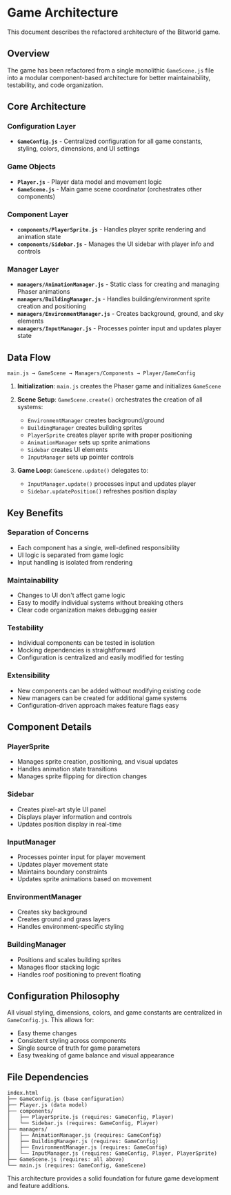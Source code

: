 # Game Architecture

This document describes the refactored architecture of the Bitworld game.

## Overview

The game has been refactored from a single monolithic `GameScene.js` file into a modular component-based architecture for better maintainability, testability, and code organization.

## Core Architecture

### Configuration Layer
- **`GameConfig.js`** - Centralized configuration for all game constants, styling, colors, dimensions, and UI settings

### Game Objects
- **`Player.js`** - Player data model and movement logic
- **`GameScene.js`** - Main game scene coordinator (orchestrates other components)

### Component Layer
- **`components/PlayerSprite.js`** - Handles player sprite rendering and animation state
- **`components/Sidebar.js`** - Manages the UI sidebar with player info and controls

### Manager Layer
- **`managers/AnimationManager.js`** - Static class for creating and managing Phaser animations
- **`managers/BuildingManager.js`** - Handles building/environment sprite creation and positioning
- **`managers/EnvironmentManager.js`** - Creates background, ground, and sky elements
- **`managers/InputManager.js`** - Processes pointer input and updates player state

## Data Flow

```
main.js → GameScene → Managers/Components → Player/GameConfig
```

1. **Initialization**: `main.js` creates the Phaser game and initializes `GameScene`
2. **Scene Setup**: `GameScene.create()` orchestrates the creation of all systems:
   - `EnvironmentManager` creates background/ground
   - `BuildingManager` creates building sprites
   - `PlayerSprite` creates player sprite with proper positioning
   - `AnimationManager` sets up sprite animations
   - `Sidebar` creates UI elements
   - `InputManager` sets up pointer controls

3. **Game Loop**: `GameScene.update()` delegates to:
   - `InputManager.update()` processes input and updates player
   - `Sidebar.updatePosition()` refreshes position display

## Key Benefits

### Separation of Concerns
- Each component has a single, well-defined responsibility
- UI logic is separated from game logic
- Input handling is isolated from rendering

### Maintainability
- Changes to UI don't affect game logic
- Easy to modify individual systems without breaking others
- Clear code organization makes debugging easier

### Testability
- Individual components can be tested in isolation
- Mocking dependencies is straightforward
- Configuration is centralized and easily modified for testing

### Extensibility
- New components can be added without modifying existing code
- New managers can be created for additional game systems
- Configuration-driven approach makes feature flags easy

## Component Details

### PlayerSprite
- Manages sprite creation, positioning, and visual updates
- Handles animation state transitions
- Manages sprite flipping for direction changes

### Sidebar
- Creates pixel-art style UI panel
- Displays player information and controls
- Updates position display in real-time

### InputManager
- Processes pointer input for player movement
- Updates player movement state
- Maintains boundary constraints
- Updates sprite animations based on movement

### EnvironmentManager
- Creates sky background
- Creates ground and grass layers
- Handles environment-specific styling

### BuildingManager
- Positions and scales building sprites
- Manages floor stacking logic
- Handles roof positioning to prevent floating

## Configuration Philosophy

All visual styling, dimensions, colors, and game constants are centralized in `GameConfig.js`. This allows for:
- Easy theme changes
- Consistent styling across components
- Single source of truth for game parameters
- Easy tweaking of game balance and visual appearance

## File Dependencies

```
index.html
├── GameConfig.js (base configuration)
├── Player.js (data model)
├── components/
│   ├── PlayerSprite.js (requires: GameConfig, Player)
│   └── Sidebar.js (requires: GameConfig, Player)
├── managers/
│   ├── AnimationManager.js (requires: GameConfig)
│   ├── BuildingManager.js (requires: GameConfig)
│   ├── EnvironmentManager.js (requires: GameConfig)
│   └── InputManager.js (requires: GameConfig, Player, PlayerSprite)
├── GameScene.js (requires: all above)
└── main.js (requires: GameConfig, GameScene)
```

This architecture provides a solid foundation for future game development and feature additions. 